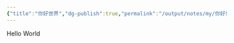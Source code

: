 ```yaml
---
{"title":"你好世界","dg-publish":true,"permalink":"/output/notes/my/你好世界/","dgPassFrontmatter":true,"noteIcon":null}
---
```


Hello World 

